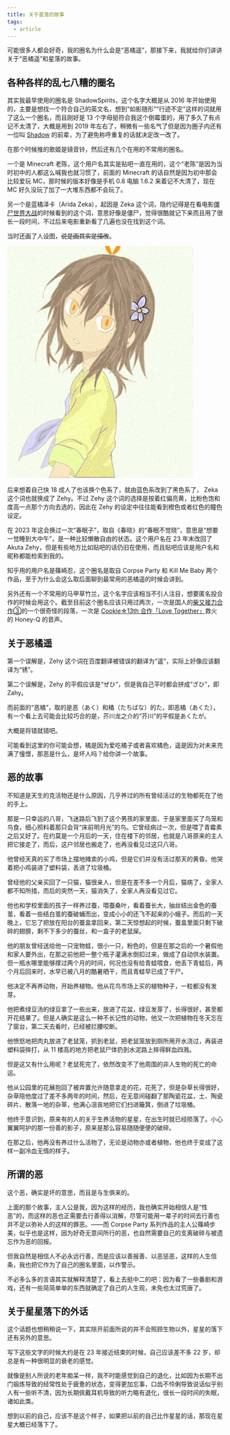 ```yaml
---
title: 关于星落的故事
tags:
  - article
---
```


可能很多人都会好奇，我的圈名为什么会是“恶橘遥”，那接下来，我就给你们讲讲关于“恶橘遥”和星落的故事。

## 各种各样的乱七八糟的圈名

其实我最早使用的圈名是 ShadowSpirits，这个名字大概是从 2016 年开始使用的，主要是想找一个符合自己的英文名，想到“如影随形”“行迹不定”这样的词就用了这么一个圈名，而且刚好是 13 个字母挺符合我这个倒霉蛋的，用了多久了有点记不太清了，大概是用到 2019 年左右了，稍微有一些名气了但是因为圈子内还有一位叫 [Shadow](https://space.bilibili.com/4864050) 的前辈，为了避免称呼重复的话就决定改一改了。

在那个时候推的歌姬是镜音铃，然后还有几个在用的不常用的圈名。

一个是 Minecraft 老陈，这个用户名其实是贴吧一直在用的，这个“老陈”是因为当时初中的人都这么喊我也就习惯了，前面的 Minecraft 的话自然是因为初中那会比较爱玩 MC，那时候的版本好像是手机 0.8 电脑 1.6.2 来着记不大清了，现在 MC 好久没玩了加了一大堆东西都不会玩了。

另一个是蓝橘泽卡（Arida Zeka），起因是 Zeka 这个词，隐约记得是在看电影[僵尸世界大战](https://baike.baidu.com/item/僵尸世界大战/68485)的时候看到的这个词，意思好像是僵尸，觉得很酷就记下来而且用了很长一段时间，不过后来电影重新看了几遍也没在找到这个词。

当时还画了人设图，<del>说是画其实是描改</del>。

![人设图](/assests/images/zeka.jpg)

后来想着自己快 18 成人了也该换个色系了，就由蓝色系改到了黑色系了， Zeka 这个词也就换成了 Zehy。不过 Zehy 这个词的选择是按着红偏亮黄，比粉色饱和度高一点那个方向去选的，因此在 Zehy 的设定中往往能看到橙色或者红色的瞳色设定。

在 2023 年这会换过一次“春眠子”，取自《春晓》的“春眠不觉晓”，意思是“想要一觉睡到大中午”，是一种比较懒散自由的状态。这个用户名在 23 年末改回了 Akuta Zehy，但是有些地方比如贴吧的话仍旧在使用，而且贴吧应该是用户名和昵称都能检索到我的。

知乎用的用户名是篠崎忍，这个圈名是取自 Corpse Party 和 Kill Me Baby 两个作品，至于为什么会这么取后面聊到最常用的恶橘遥的时候会讲到。

另外还有一个不常用的马甲草竹兰，这个名字应该相当不引人注目，想要匿名投合作的时候会用这个。截至目前这个圈名应该只用过两次，一次是国人的[柴又接力合作③](https://www.bilibili.com/video/BV1Kq4y1H7H2)的一个很奇怪的段落，一次是 [Cookie☆13th 合作「Love Together」](https://www.bilibili.com/video/BV19u411E76E)救火的 Honey-Q 的音声。

## 关于恶橘遥

第一个误解是，Zehy 这个词在百度翻译被错误的翻译为“遥”，实际上好像应该翻译为“锈”。

第二个误解是，Zehy 的平假应该是“ぜひ”，但是我自己平时都会拼成“ざひ”，即 Zahy。

而前面的“恶橘”，取的是恶（あく）和橘（たちばな）的た，即恶橘（あくた），有一个看上去可能会比较巧合的是，芥川龙之介的“芥川”的平假是あくたが。

大概是将错就错吧。

可能看到这里的你可能会想，橘是因为爱吃橘子或者喜欢橘色，遥是因为对未来充满了憧憬，那恶是什么，是坏人吗？给你讲一个故事。

## 恶的故事

不知道是天生的克活物还是什么原因，几乎养过的所有曾经活过的生物都死在了他的手上。

那是一只幸运的八哥，飞迷路后飞到了这个男孩的家里面，于是家里面买了鸟笼和鸟食，细心照料着那只会背“床前明月光”的鸟。它曾经病过一次，但是喂了青霉素之后又好了。在约莫是一个月后的一天，住在楼下的邻居，也就是八哥原来的主人把它接走了，而后，这户邻居也搬走了，也再没看见过这只八哥。

他曾经天真的买了市场上摆地摊卖的小鸡，但是它们并没有活过那天的黄昏。他哭着把小鸡装进了塑料袋，丢进了垃圾桶。

曾经他的父亲买回了一只猫，猫很亲人，但是在差不多一个月后，猫病了，全家人都不知所措，而后的突然一天，猫消失了，全家人再没看见过它。

他也和学校里面的孩子一样养过蚕，喂蚕桑叶，看着蚕长大，抽丝结出金色的蚕茧，看着一些结白茧的蚕破蛹而出，变成小小的还飞不起来的小蛾子。而后的一天晚上，它忘了把放在阳台的蚕盒拿回来，第二天惊想起的时候，蚕盒里面只剩下破碎的翅膀，剩不下多少的蚕丝，和一盒子的老鼠屎。

他的朋友曾经送给他一只宠物蛙，很小一只，粉色的，但是在那之后的一个暑假他和家人要外出，在那之前他把一整个瓶子灌满水倒扣过来，做成了自动供水装置。但一瓶水哪里能够撑过两个月的时间，何况也没有给青蛙喂食，他丢下青蛙后，两个月后回来时，水早已被八月的酷暑晒干，而且青蛙早已成了干尸。

他决定不再养动物，开始养植物。他从花鸟市场上买的植物种子，一粒都没有发芽。

他把煮绿豆汤的绿豆拿了一些出来，放进了花盆，绿豆发芽了，长得很好，甚至都开花结果了。但是人确实是这么一种不长记性的动物，他又一次把植物在冬天忘在了窗台，第二天去看时，已经被拦腰咬断。

他愤怒地把肉丸放进了老鼠笼，抓到老鼠，把老鼠笼放到厕所用开水浇过，再装进塑料袋摔打，从 11 楼高的地方把老鼠尸体扔到水泥路上摔得鲜血四溅。

但是这又有什么用呢？老鼠死完了，依然改变不了他周围的非人生物的死亡的命运。

他从公园里的花展抱回了被弃置允许随意拿走的花，花死了，但是杂草长得很好，杂草陪他度过了差不多两年的时间，然后，在无意间碰翻了那陶瓷花盆，土、陶瓷碎片、散落一地的杂草，他满心沮丧地把它们扫进簸箕，倒进了垃圾桶。

他终于意识到，原来有的人的关于生养活物的星星，在出生时就已经陨落了。小心翼翼呵护的那一份善的影子，原来是那么容易随随便便的破碎。

在那之后，他再没有养过什么活物了，无论是动物亦或者植物，他也终于变成了这样一副冷血无情的样子。

## 所谓的恶

这个恶，确实是坏的意思，而且是与生俱来的。

上面的那个故事，主人公是我，因为这样的经历，我也确实开始相信人是“性恶”的，而这样的恶也正需要去行善得以消解，尽管可能用一辈子的时间去行善也并不足以弥补人的这样的罪恶。——而 Corpse Party 系列作品的主人公篠崎步美，似乎也是这样，因为好奇无意间所行的恶，也自然需要自己的支离破碎与被遗忘作为恶的回报。

但我自然是相信人不必永远行善，而是应该以善报善、以恶惩恶，这样的人生信条，我也把它作为了自己的圈名里面，以作警示。

不必多么多的言语其实就解释清楚了，看上去挺中二的吧：因为看了一些番剧和游戏，还有一些简简单单的东西就确定了自己的人生观，未免也太过荒唐了。

## 关于星星落下的外话

这个话题也想稍稍说一下，其实除开前面所说的并不会照顾生物以外，星星的落下还有另外的意思。

写下这些文字的时候大约是在 23 年接近结束的时候，自己应该差不多 22 岁，却总是有一种很明显的衰老的感觉。

就像是别人所说的老年痴呆一样，我不时能感觉到自己的退化，比如因为长期不出门锻炼导致的经常性处于疲惫的状态，变得更加忘事，口齿不伶俐导致说话似乎别人有一些听不清，因为长期佩戴耳机导致的听力略有退化，很长一段时间的失眠，诸如此类。

想到以前的自己，应该不是这个样子，如果把以前的自己比作星星的话，那现在星星大概已经落下了。
